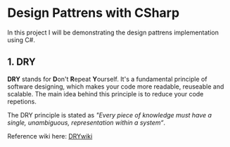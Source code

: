 # Design Pattrens with CSharp

In this project I will be demonstrating the design pattrens implementation using C#.




## 1. DRY

**DRY** stands for **D**on't **R**epeat **Y**ourself. It's a fundamental principle of software designing, which makes your code more readable, reuseable and scalable. The main idea behind this principle is to reduce your code repetions. 

The DRY principle is stated as *"Every piece of knowledge must have a single, unambiguous, representation within a system“*.

Reference wiki here: [DRYwiki](https://en.wikipedia.org/wiki/Don%27t_repeat_yourself)

